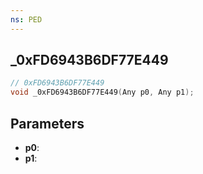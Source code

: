 ```yaml
---
ns: PED
---
```

## _0xFD6943B6DF77E449

```c
// 0xFD6943B6DF77E449
void _0xFD6943B6DF77E449(Any p0, Any p1);
```

## Parameters
* **p0**:
* **p1**:
